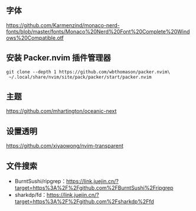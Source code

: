 ## 字体
https://github.com/Karmenzind/monaco-nerd-fonts/blob/master/fonts/Monaco%20Nerd%20Font%20Complete%20Windows%20Compatible.otf

## 安装 Packer.nvim 插件管理器
```
git clone --depth 1 https://github.com/wbthomason/packer.nvim\
 ~/.local/share/nvim/site/pack/packer/start/packer.nvim
```

## 主题
https://github.com/mhartington/oceanic-next

## 设置透明
https://github.com/xiyaowong/nvim-transparent

## 文件搜索
* BurntSushi/ripgrep：https://link.juejin.cn/?target=https%3A%2F%2Fgithub.com%2FBurntSushi%2Fripgrep
* sharkdp/fd：https://link.juejin.cn/?target=https%3A%2F%2Fgithub.com%2Fsharkdp%2Ffd
